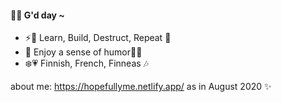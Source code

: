 #### 🔆:tada: G'd day ~

- ⚡🚀 Learn, Build, Destruct, Repeat 🌳
- 🌻 Enjoy a sense of humor🍅:chestnut:
- :snowflake::heartpulse: Finnish, French, Finneas :notes:

about me: https://hopefullyme.netlify.app/
as in August 2020 ✨
